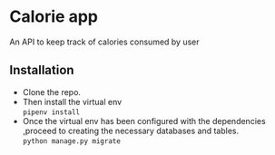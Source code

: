 # Calorie app
An API to keep track of calories consumed by user

## Installation
- Clone the repo. <br/>
- Then install the virtual env <br/>
`pipenv install` <br/>
- Once the virtual env has been configured with the dependencies ,proceed to creating the necessary databases and tables. <br/>
`python manage.py migrate`
